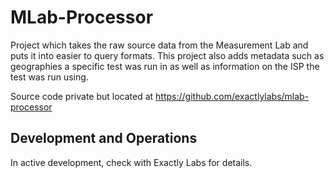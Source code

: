 # MLab-Processor

Project which takes the raw source data from the Measurement Lab and puts it into easier to query formats. This project also adds metadata such as geographies a specific test was run in as well as information on the ISP the test was run using.

Source code private but located at https://github.com/exactlylabs/mlab-processor

## Development and Operations

In active development, check with Exactly Labs for details.
